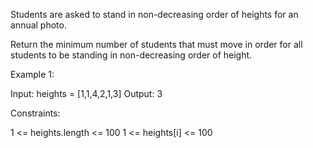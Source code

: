 Students are asked to stand in non-decreasing order of heights for an annual photo.

Return the minimum number of students that must move in order for all students to be standing in non-decreasing order of height.

 

Example 1:

Input: heights = [1,1,4,2,1,3]
Output: 3
 

Constraints:

1 <= heights.length <= 100
1 <= heights[i] <= 100